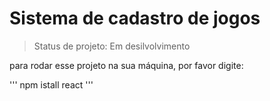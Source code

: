 <h1>Sistema de cadastro de jogos</h1>

>Status de projeto: Em desilvolvimento

para rodar esse projeto na sua máquina, por favor digite:

'''
npm istall react
'''

